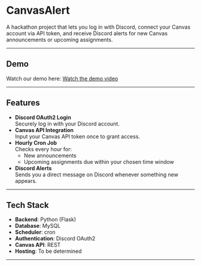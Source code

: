 # CanvasAlert

A hackathon project that lets you log in with Discord, connect your Canvas account via API token, and receive Discord alerts for new Canvas announcements or upcoming assignments.

---

## Demo

Watch our demo here:
[Watch the demo video](./CanvasAlertDemo.mp4)


---

## Features

- **Discord OAuth2 Login**  
  Securely log in with your Discord account.
- **Canvas API Integration**  
  Input your Canvas API token once to grant access.
- **Hourly Cron Job**  
  Checks every hour for:
  - New announcements
  - Upcoming assignments due within your chosen time window
- **Discord Alerts**  
  Sends you a direct message on Discord whenever something new appears.

---

## Tech Stack

- **Backend**: Python (Flask)
- **Database**: MySQL  
- **Scheduler**: cron
- **Authentication**: Discord OAuth2  
- **Canvas API**: REST  
- **Hosting**: To be determined

---
